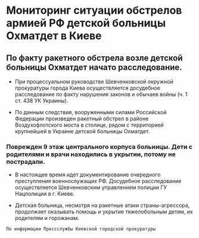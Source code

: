 # Мониторинг ситуации обстрелов армией РФ детской больницы Охматдет в Киеве

## По факту ракетного обстрела возле детской больницы Охматдет начато расследование.
 
* При процессуальном руководстве Шевченковской окружной прокуратуры города Киева осуществляется досудебное расследование по факту нарушения законов и обычаев войны (ч. 1 ст. 438 УК Украины).

* По данным следствия, вооруженными силами Российской Федерации произведен ракетный обстрел в районе Воздухофлотского моста в столице, рядом с территорией крупнейшей в Украине детской больницы Охматдет.

### Поврежден 9 этаж центрального корпуса больницы. Дети с родителями и врачи находились в укрытии, потому не пострадали.

* В настоящее время идет документирование очередного преступления военнослужащих РФ. Досудебное расследование осуществляется Шевченковским управлением полиции ГУ Нацполиции в г. Киеве.

* Детская больница, несмотря на ракетные атаки страны-агрессора, продолжает оказывать помощь и укрытие тяжелобольным детям, их родителям и горожанам.

`По информации Прессслужбы Киевской городской прокуратуры`
 
